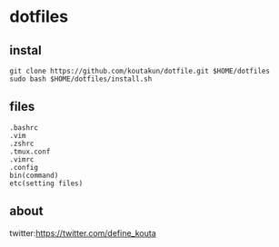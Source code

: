 # dotfiles

## instal

```
git clone https://github.com/koutakun/dotfile.git $HOME/dotfiles
sudo bash $HOME/dotfiles/install.sh
```

## files

````
.bashrc
.vim
.zshrc
.tmux.conf
.vimrc
.config
bin(command)
etc(setting files)
````


## about
twitter:https://twitter.com/define_kouta
